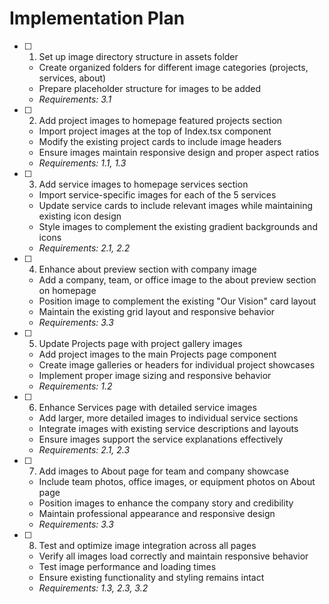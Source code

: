 # Implementation Plan

- [ ] 1. Set up image directory structure in assets folder
  - Create organized folders for different image categories (projects, services, about)
  - Prepare placeholder structure for images to be added
  - _Requirements: 3.1_

- [ ] 2. Add project images to homepage featured projects section
  - Import project images at the top of Index.tsx component
  - Modify the existing project cards to include image headers
  - Ensure images maintain responsive design and proper aspect ratios
  - _Requirements: 1.1, 1.3_

- [ ] 3. Add service images to homepage services section
  - Import service-specific images for each of the 5 services
  - Update service cards to include relevant images while maintaining existing icon design
  - Style images to complement the existing gradient backgrounds and icons
  - _Requirements: 2.1, 2.2_

- [ ] 4. Enhance about preview section with company image
  - Add a company, team, or office image to the about preview section on homepage
  - Position image to complement the existing "Our Vision" card layout
  - Maintain the existing grid layout and responsive behavior
  - _Requirements: 3.3_

- [ ] 5. Update Projects page with project gallery images
  - Add project images to the main Projects page component
  - Create image galleries or headers for individual project showcases
  - Implement proper image sizing and responsive behavior
  - _Requirements: 1.2_

- [ ] 6. Enhance Services page with detailed service images
  - Add larger, more detailed images to individual service sections
  - Integrate images with existing service descriptions and layouts
  - Ensure images support the service explanations effectively
  - _Requirements: 2.1, 2.3_

- [ ] 7. Add images to About page for team and company showcase
  - Include team photos, office images, or equipment photos on About page
  - Position images to enhance the company story and credibility
  - Maintain professional appearance and responsive design
  - _Requirements: 3.3_

- [ ] 8. Test and optimize image integration across all pages
  - Verify all images load correctly and maintain responsive behavior
  - Test image performance and loading times
  - Ensure existing functionality and styling remains intact
  - _Requirements: 1.3, 2.3, 3.2_
